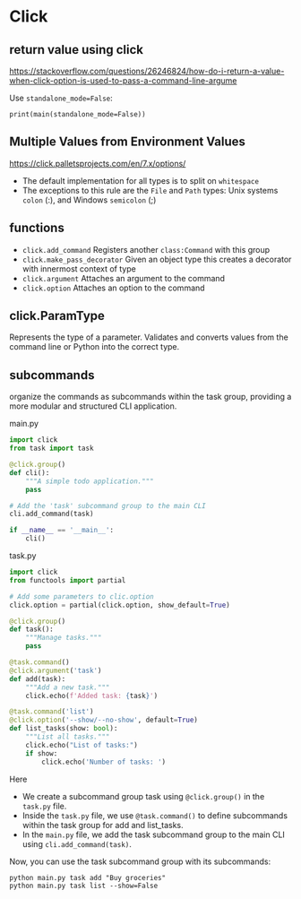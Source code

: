 # Click

## return value using click
https://stackoverflow.com/questions/26246824/how-do-i-return-a-value-when-click-option-is-used-to-pass-a-command-line-argume

Use `standalone_mode=False`:
```
print(main(standalone_mode=False))
```

## Multiple Values from Environment Values
https://click.palletsprojects.com/en/7.x/options/

- The default implementation for all types is to split on `whitespace`
- The exceptions to this rule are the `File` and `Path` types: Unix systems `colon` (:), and Windows `semicolon` (;)

## functions
- `click.add_command` Registers another `class:Command` with this group
- `click.make_pass_decorator` Given an object type this creates a decorator with innermost context of type
- `click.argument` Attaches an argument to the command
- `click.option` Attaches an option to the command

## click.ParamType
Represents the type of a parameter. 
Validates and converts values from the command line or Python into the correct type.

## subcommands
organize the commands as subcommands within the task group, providing a more modular and structured CLI application.

main.py
```py
import click
from task import task

@click.group()
def cli():
    """A simple todo application."""
    pass

# Add the 'task' subcommand group to the main CLI
cli.add_command(task)

if __name__ == '__main__':
    cli()
```

task.py
```py
import click
from functools import partial

# Add some parameters to clic.option
click.option = partial(click.option, show_default=True)

@click.group()
def task():
    """Manage tasks."""
    pass

@task.command()
@click.argument('task')
def add(task):
    """Add a new task."""
    click.echo(f'Added task: {task}')

@task.command('list')
@click.option('--show/--no-show', default=True)
def list_tasks(show: bool):
    """List all tasks."""
    click.echo("List of tasks:")
    if show:
        click.echo('Number of tasks: ')
```

Here 
- We create a subcommand group task using `@click.group()` in the `task.py` file.
- Inside the `task.py` file, we use `@task.command()` to define subcommands within the task group for add and list_tasks.
- In the `main.py` file, we add the task subcommand group to the main CLI using `cli.add_command(task)`.

Now, you can use the task subcommand group with its subcommands:
```
python main.py task add "Buy groceries"
python main.py task list --show=False
```
